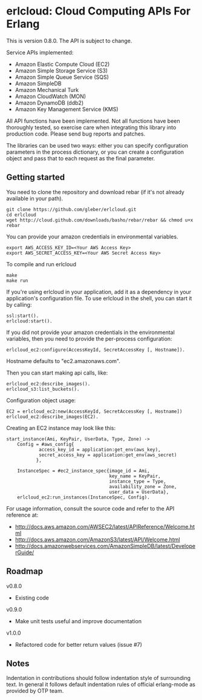 # erlcloud: Cloud Computing APIs For Erlang #

This is version 0.8.0.  The API is subject to change.

Service APIs implemented:

- Amazon Elastic Compute Cloud (EC2)
- Amazon Simple Storage Service (S3)
- Amazon Simple Queue Service (SQS)
- Amazon SimpleDB
- Amazon Mechanical Turk
- Amazon CloudWatch (MON)
- Amazon DynamoDB (ddb2)
- Amazon Key Management Service (KMS)

All API functions have been implemented.  Not all functions have been thoroughly tested, so exercise care when integrating this library into production code.  Please send bug reports and patches.

The libraries can be used two ways: either you can specify configuration parameters in the process dictionary, or you can create a configuration object and pass that to each request as the final parameter.

## Getting started ##
You need to clone the repository and download rebar (if it's not already available in your path).

```
git clone https://github.com/gleber/erlcloud.git
cd erlcloud
wget http://cloud.github.com/downloads/basho/rebar/rebar && chmod u+x rebar
```

You can provide your amazon credentials in environmental variables.

```
export AWS_ACCESS_KEY_ID=<Your AWS Access Key>
export AWS_SECRET_ACCESS_KEY=<Your AWS Secret Access Key>
```
To compile and run erlcloud
```
make
make run
```

If you're using erlcloud in your application, add it as a dependency in your application's configuration file.  To use erlcloud in the shell, you can start it by calling:

```
ssl:start().
erlcloud:start().
```


If you did not provide your amazon credentials in the environmental variables, then you need to provide the per-process configuration:

```
erlcloud_ec2:configure(AccessKeyId, SecretAccessKey [, Hostname]).
```

Hostname defaults to "ec2.amazonaws.com".


Then you can start making api calls, like:

```
erlcloud_ec2:describe_images().
erlcloud_s3:list_buckets().
```

Configuration object usage:

```
EC2 = erlcloud_ec2:new(AccessKeyId, SecretAccessKey [, Hostname])
erlcloud_ec2:describe_images(EC2).
```

Creating an EC2 instance may look like this:
```
start_instance(Ami, KeyPair, UserData, Type, Zone) ->
    Config = #aws_config{
            access_key_id = application:get_env(aws_key),
            secret_access_key = application:get_env(aws_secret)
           },

    InstanceSpec = #ec2_instance_spec{image_id = Ami,
                                      key_name = KeyPair,
                                      instance_type = Type,
                                      availability_zone = Zone,
                                      user_data = UserData},
    erlcloud_ec2:run_instances(InstanceSpec, Config).
```

For usage information, consult the source code and refer to the API reference at:

- http://docs.aws.amazon.com/AWSEC2/latest/APIReference/Welcome.html
- http://docs.aws.amazon.com/AmazonS3/latest/API/Welcome.html
- http://docs.amazonwebservices.com/AmazonSimpleDB/latest/DeveloperGuide/

## Roadmap ##

v0.8.0
* Existing code

v0.9.0
* Make unit tests useful and improve documentation

v1.0.0
* Refactored code for better return values (issue #7)

## Notes ##

Indentation in contributions should follow indentation style of surrounding text. In general it follows default indentation rules of official erlang-mode as provided by OTP team.
